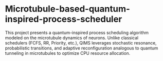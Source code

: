 # Microtubule-based-quantum-inspired-process-scheduler
This project presents a quantum-inspired process scheduling algorithm modeled on the microtubule dynamics of neurons. Unlike classical schedulers (FCFS, RR, Priority, etc.), QIMS leverages stochastic resonance, probabilistic transitions, and adaptive reconfiguration analogous to quantum tunneling in microtubules to optimize CPU resource allocation.
